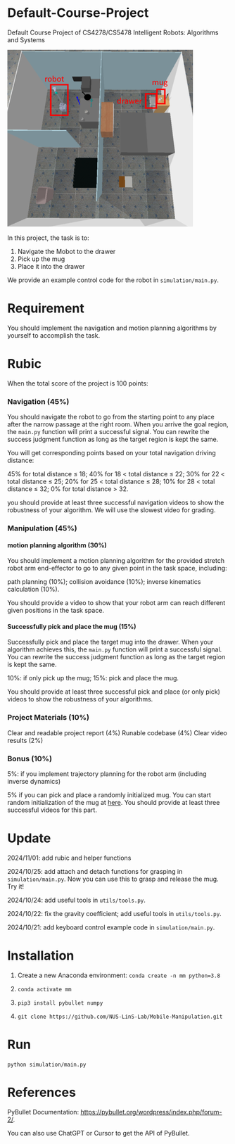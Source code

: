 # Default-Course-Project
Default Course Project of CS4278/CS5478 Intelligent Robots: Algorithms and Systems

![Scene](imgs/scene.png)


In this project, the task is to:

1. Navigate the Mobot to the drawer
2. Pick up the mug
3. Place it into the drawer

We provide an example control code for the robot in `simulation/main.py`.

# Requirement

You should implement the navigation and motion planning algorithms by yourself to accomplish the task.

# Rubic

When the total score of the project is 100 points:

### Navigation (45%)

You should navigate the robot to go from the starting point to any place after the narrow passage at the right room. When you arrive the goal region, the `main.py` function will print a successful signal. You can rewrite the success judgment function as long as the target region is kept the same.

You will get corresponding points based on your total navigation driving distance:

45% for total distance ≤ 18;
40% for 18 < total distance ≤ 22;
30% for 22 < total distance ≤ 25;
20% for 25 < total distance ≤ 28;
10% for 28 < total distance ≤ 32;
0% for total distance > 32.

you should provide at least three successful navigation videos to show the robustness of your algorithm. We will use the slowest video for grading.

### Manipulation (45%)

#### motion planning algorithm (30%)

You should implement a motion planning algorithm for the provided stretch robot arm end-effector to go to any given point in the task space, including:

path planning (10%);
collision avoidance (10%);
inverse kinematics calculation (10%).

You should provide a video to show that your robot arm can reach different given positions in the task space.

#### Successfully pick and place the mug (15%)

Successfully pick and place the target mug into the drawer. When your algorithm achieves this, the `main.py` function will print a successful signal. You can rewrite the success judgment function as long as the target region is kept the same.

10%: if only pick up the mug;
15%: pick and place the mug.

You should provide at least three successful pick and place (or only pick) videos to show the robustness of your algorithms.

### Project Materials (10%)

Clear and readable project report (4%)
Runable codebase (4%)
Clear video results (2%)

### Bonus (10%)

5%: if you implement trajectory planning for the robot arm (including inverse dynamics)

5% if you can pick and place a randomly initialized mug. You can start random initialization of the mug at [here](https://github.com/NUS-LinS-Lab/Mobile-Manipulation/blob/main/simulation/main.py#L14). You should provide at least three successful videos for this part.

# Update

2024/11/01: add rubic and helper functions

2024/10/25: add attach and detach functions for grasping in `simulation/main.py`. Now you can use this to grasp and release the mug. Try it!

2024/10/24: add useful tools in `utils/tools.py`.

2024/10/22: fix the gravity coefficient; add useful tools in `utils/tools.py`.

2024/10/21: add keyboard control example code in `simulation/main.py`.


# Installation

1. Create a new Anaconda environment: `conda create -n mm python=3.8`

2. `conda activate mm`

3. `pip3 install pybullet numpy`

4. `git clone https://github.com/NUS-LinS-Lab/Mobile-Manipulation.git`

# Run

`python simulation/main.py`

# References

PyBullet Documentation: https://pybullet.org/wordpress/index.php/forum-2/.

You can also use ChatGPT or Cursor to get the API of PyBullet.